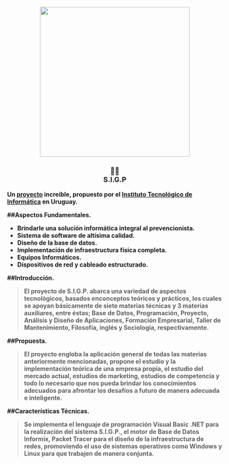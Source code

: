 <p align="center"><img src="https://i.imgur.com/ITgTRHU.png" width="350"></p>
<H3 align="center"><b>👷‍♂️ <br/>S.I.G.P</H1>
  
Un [proyecto](http://www.iticetp.edu.uy/2/index.php/2-uncategorised/31-pautas-proyecto-3-emt-informatica-v2017) increíble, propuesto por el [Instituto Tecnológico de Informática](http://www.iticetp.edu.uy/2/index.php) en Uruguay.

##Aspectos Fundamentales.
* Brindarle una solución informática integral al prevencionista.
* Sistema de software de altísima calidad.
* Diseño de la base de datos.
* Implementación de infraestructura física completa.
* Equipos Informáticos.
* Dispositivos de red y cableado estructurado.

##Introducción.
>El proyecto de S.I.G.P. abarca una variedad de aspectos tecnológicos, basados enconceptos teóricos y prácticos, los cuales se apoyan básicamente de siete materias técnicas y 3 materias auxiliares, entre éstas; Base de Datos, Programación, Proyecto, Análisis y Diseño de Aplicaciones, Formación Empresarial, Taller de Mantenimiento, Filosofía, inglés y Sociología, respectivamente.

##Propuesta.
>El proyecto engloba la aplicación general de todas las materias anteriormente
mencionadas, propone el estudio y la implementación teórica de una empresa propia, el estudio del mercado actual, estudios de marketing, estudios de competencia y todo lo necesario que nos pueda brindar los conocimientos adecuados para afrontar los desafíos a futuro de manera adecuada e inteligente.

##Características Técnicas.
>Se implementa el lenguaje de programación Visual Basic .NET para la realización del
sistema S.I.G.P., el motor de Base de Datos Informix, Packet Tracer para el diseño de la infraestructura de redes, promoviendo el uso de sistemas operativos como Windows y Linux para que trabajen de manera conjunta.



